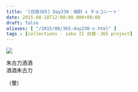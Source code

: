 ```yaml
---
title: '[白狼365] Day230：焼酎 x チョコレート'
date: 2015-08-18T12:00:00.000+08:00
draft: false
aliases: [ "/2015/08/365-day230-x.html" ]
tags : [collections - zaku II 白狼・365 project]
---
```


[![](https://farm1.staticflickr.com/638/20032061363_3d7a35de2d_z.jpg)](https://farm1.staticflickr.com/638/20032061363_3d7a35de2d_z.jpg)

朱古力酒酒  
酒酒朱古力  
  
（暈）